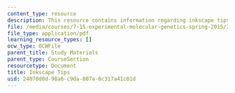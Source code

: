 ```yaml
---
content_type: resource
description: This resource contains information regarding inkscape tips.
file: /media/courses/7-15-experimental-molecular-genetics-spring-2015/24070d0d98a6c9da807a6c317a41c01d_MIT7_15S15_Inkscape_tips.pdf
file_type: application/pdf
learning_resource_types: []
ocw_type: OCWFile
parent_title: Study Materials
parent_type: CourseSection
resourcetype: Document
title: Inkscape Tips
uid: 24070d0d-98a6-c9da-807a-6c317a41c01d
---
```

